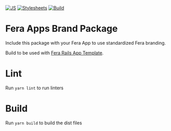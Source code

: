 [![JS](https://github.com/feracommerce/fera-apps-brand/actions/workflows/js.yml/badge.svg)](https://github.com/feracommerce/fera-apps-brand/actions/workflows/js.yml)
[![Stylesheets](https://github.com/feracommerce/fera-apps-brand/actions/workflows/stylesheets.yml/badge.svg)](https://github.com/feracommerce/fera-apps-brand/actions/workflows/stylesheets.yml)
[![Build](https://github.com/feracommerce/fera-apps-brand/actions/workflows/build.yml/badge.svg)](https://github.com/feracommerce/fera-apps-brand/actions/workflows/build.yml)

# Fera Apps Brand Package
Include this package with your Fera App to use standardized Fera branding.

Build to be used with [Fera Rails App Template](https://github.com/feracommerce/fera-app-template).


# Lint
Run `yarn lint` to run linters


# Build
Run `yarn build` to build the dist files
